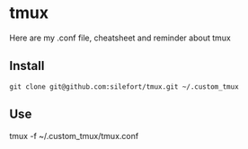 # tmux
Here are my .conf file, cheatsheet and reminder about tmux

## Install

    git clone git@github.com:silefort/tmux.git ~/.custom_tmux 

## Use

   tmux -f ~/.custom_tmux/tmux.conf



